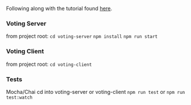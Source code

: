 Following along with the tutorial found [here](http://teropa.info/blog/2015/09/10/full-stack-redux-tutorial.html).

### Voting Server
from project root:
`cd voting-server`
`npm install`
`npm run start`

### Voting Client
from project root:
`cd voting-client`

### Tests
Mocha/Chai
cd into voting-server or voting-client
`npm run test` or `npm run test:watch`
